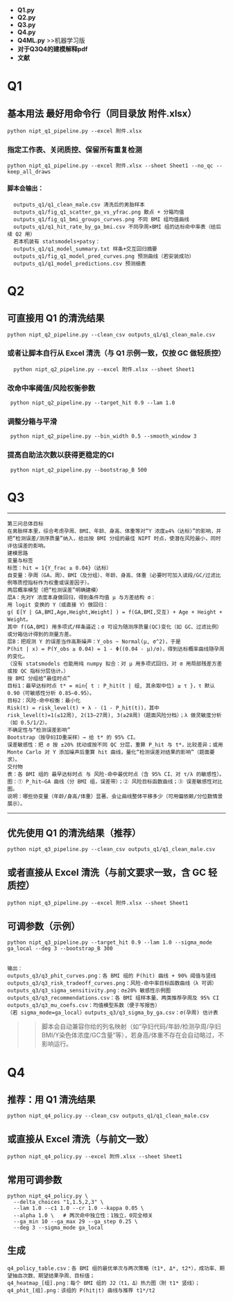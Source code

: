 - **Q1.py**
- **Q2.py**
- **Q3.py**
- **Q4.py**
- **Q4ML.py** >>机器学习版
- **对于Q3Q4的建模解释pdf**
- **文献**



# Q1

  ## 基本用法 最好用命令行（同目录放 附件.xlsx）
    python nipt_q1_pipeline.py --excel 附件.xlsx
  
  ### 指定工作表、关闭质控、保留所有重复检测
    python nipt_q1_pipeline.py --excel 附件.xlsx --sheet Sheet1 --no_qc --keep_all_draws
  
  #### 脚本会输出：
      outputs_q1/q1_clean_male.csv 清洗后的男胎样本
      outputs_q1/fig_q1_scatter_ga_vs_yfrac.png 散点 + 分箱均值
      outputs_q1/fig_q1_bmi_groups_curves.png 不同 BMI 组均值曲线
      outputs_q1/q1_hit_rate_by_ga_bmi.csv 不同孕周×BMI 组的达标命中率表（给后续 Q2 用）
      若本机装有 statsmodels+patsy：
      outputs_q1/q1_model_summary.txt 样条+交互回归摘要
      outputs_q1/fig_q1_model_pred_curves.png 预测曲线（若安装成功）
      outputs_q1/q1_model_predictions.csv 预测细表


# Q2
  ## 可直接用 Q1 的清洗结果
    python nipt_q2_pipeline.py --clean_csv outputs_q1/q1_clean_male.csv
  
  ### 或者让脚本自行从 Excel 清洗（与 Q1 示例一致，仅按 GC 做轻质控）
      python nipt_q2_pipeline.py --excel 附件.xlsx --sheet Sheet1
  
  ### 改命中率阈值/风险权衡参数
     python nipt_q2_pipeline.py --target_hit 0.9 --lam 1.0
  
  ### 调整分箱与平滑
     python nipt_q2_pipeline.py --bin_width 0.5 --smooth_window 3
  
  ### 提高自助法次数以获得更稳定的CI
     python nipt_q2_pipeline.py --bootstrap_B 500
  # Q3
  ---
    第三问总体目标
    在男胎样本里，综合考虑孕周、BMI、年龄、身高、体重等对“Y 浓度≥4%（达标）”的影响，并把“检测误差/测序质量”纳入，给出按 BMI 分组的最佳 NIPT 时点，使潜在风险最小，同时评估误差的影响。
    建模思路
    变量与标签
    标签：hit = 1{Y_frac ≥ 0.04}（达标）
    自变量：孕周（GA，周）、BMI（及分组）、年龄、身高、体重（必要时可加入读段/GC/过滤比例等质控指标作为权重或误差因子）。
    两层概率模型（把“检测误差”明确建模）
    层A：先对Y 浓度本身做回归，得到条件均值 μ 与方差结构 σ：
    用 logit 变换的 Y（或直接 Y）做回归：
    g( E[Y | GA,BMI,Age,Height,Weight] ) = f(GA,BMI,交互) + Age + Height + Weight。
    其中 f(GA,BMI) 用多项式/样条逼近；σ 可设为随测序质量(QC)变化（如 GC、过滤比例）或分箱估计得到的测量方差。
    层B：把观测 Y 的误差当作高斯噪声：Y_obs ~ Normal(μ, σ^2)，于是
    P(hit | x) = P(Y_obs ≥ 0.04) = 1 - Φ((0.04 - μ)/σ)，得到达标概率曲线随孕周的变化。
    （没有 statsmodels 也能用纯 numpy 拟合：对 μ 用多项式回归，对 σ 用局部残差方差或按 QC 指标分层估计。）
    按 BMI 分组给“最佳时点”
    目标1：最早达标时点 t* = min{ t : P_hit(t | 组, 其余取中位) ≥ τ }，τ 默认 0.90（可敏感性分析 0.85–0.95）。
    目标2：风险-命中权衡：最小化
    Risk(t) = risk_level(t) + λ · (1 - P_hit(t))，其中
    risk_level(t)=1(≤12周), 2(13–27周), 3(≥28周)（题面风险分档）；λ 做灵敏度分析（如 0.5/1/2）。
    不确定性与“检测误差影响”
    Bootstrap（按孕妇ID重采样）→ 给 t* 的 95% CI。
    误差敏感性：把 σ 按 ±20% 扰动或按不同 QC 分层，重算 P_hit 与 t*，比较差异；或用 Monte Carlo 对 Y 添加噪声后重算 hit 曲线，量化“检测误差对结果的影响”（题面要求）。
    交付物
    表：各 BMI 组的 最早达标时点 与 风险-命中最优时点（含 95% CI、对 τ/λ 的敏感性）。
    图：① P_hit–GA 曲线（分 BMI 组，误差带）；② 风险目标函数曲线；③ 误差敏感性对比图。
    说明：哪些协变量（年龄/身高/体重）显著、会让曲线整体平移多少（可用偏依赖/分位数情景展示）。
  ---
  ## 优先使用 Q1 的清洗结果（推荐）
    python nipt_q3_pipeline.py --clean_csv outputs_q1/q1_clean_male.csv

## 或者直接从 Excel 清洗（与前文要求一致，含 GC 轻质控）
    python nipt_q3_pipeline.py --excel 附件.xlsx --sheet Sheet1

## 可调参数（示例）
    python nipt_q3_pipeline.py --target_hit 0.9 --lam 1.0 --sigma_mode ga_local --deg 3 --bootstrap_B 300
 ##
    输出：
    outputs_q3/q3_phit_curves.png：各 BMI 组的 P(hit) 曲线 + 90% 阈值与竖线
    outputs_q3/q3_risk_tradeoff_curves.png：风险-命中率目标函数曲线（λ 可调）
    outputs_q3/q3_sigma_sensitivity.png：σ±20% 敏感性示例图
    outputs_q3/q3_recommendations.csv：各 BMI 组样本量、两类推荐孕周及 95% CI
    outputs_q3/q3_mu_coefs.csv：均值模型系数（便于写报告）
    （若 sigma_mode=ga_local）outputs_q3/q3_sigma_by_ga.csv：σ(孕周) 估计表
  >> 脚本会自动兼容你给的列名映射（如“孕妇代码/年龄/检测孕周/孕妇BMI/Y染色体浓度/GC含量”等），若身高/体重不存在会自动略过，不影响运行。
  # Q4
  
## 推荐：用 Q1 清洗结果
    python nipt_q4_policy.py --clean_csv outputs_q1/q1_clean_male.csv

## 或直接从 Excel 清洗（与前文一致）
    python nipt_q4_policy.py --excel 附件.xlsx --sheet Sheet1

## 常用可调参数
    python nipt_q4_policy.py \
      --delta_choices "1,1.5,2,3" \
      --lam 1.0 --c1 1.0 --cr 1.0 --kappa 0.05 \
      --alpha 1.0 \   # 两次命中独立性：1独立，0完全相关
      --ga_min 10 --ga_max 29 --ga_step 0.25 \
      --deg 3 --sigma_mode ga_local

## 生成
    q4_policy_table.csv：各 BMI 组的最优单次与两次策略（t1*, Δ*, t2*），成功率、期望抽血次数、期望结果孕周、目标值；
    q4_heatmap_[组].png：每个 BMI 组的 J2（t1，Δ）热力图（附 t1* 竖线）；
    q4_phit_[组].png：该组的 P(hit∣t) 曲线与推荐 t1*/t2
